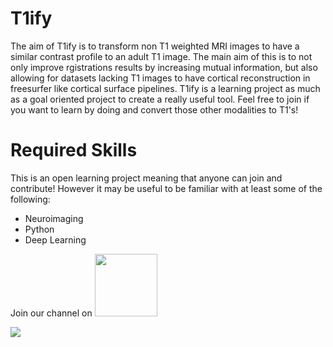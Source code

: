 # T1ify

The aim of T1ify is to transform non T1 weighted MRI images to have a similar contrast profile to an adult T1 image. 
The main aim of this is to not only improve rgistrations results by increasing mutual information, but also allowing for datasets lacking T1 images to have cortical reconstruction in freesurfer like cortical surface pipelines. T1ify is a learning project as much as a goal oriented project to create a really useful tool. Feel free to join if you want to learn by doing and convert those other modalities to T1's!

# Required Skills
This is an open learning project meaning that anyone can join and contribute! 
However it may be useful to be familiar with at least some of the following: 
- Neuroimaging
- Python
- Deep Learning

Join our channel on  <a href="https://mattermost.brainhack.org/brainhack/channels/t1ify" target="_blank"><img src="http://www.mattermost.org/wp-content/uploads/2016/03/logoHorizontal.png" width=100px /></a>

![](https://raw.githubusercontent.com/recoveringyank/T1ify/master/t1ify320.jpg)

